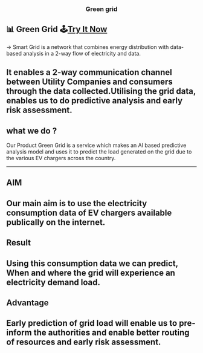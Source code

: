 <h3 align="center" font-size="3vw">Green grid</h3>

## 📊 Green Grid  🕹[Try It Now](https://zingy-cannoli-c5e789.netlify.app)
-> Smart Grid is a network that combines energy distribution with data-based analysis in a 2-way flow of electricity and data.

 It enables a 2-way communication channel between Utility Companies and consumers through the data collected.Utilising the grid data, enables us to do predictive analysis and early risk assessment.
----
## what we do ?
Our Product Green Grid is a service which makes an AI based predictive analysis model and 
uses it to predict the load generated on the grid due to the various EV chargers across the country.

---
## AIM
Our main aim is to use the electricity consumption data of EV chargers available publically on the internet.
---
## Result
Using this consumption data we can predict, When and where the grid will experience an electricity demand load.
---
## Advantage
Early prediction of grid load will enable us to pre-inform the authorities and enable better routing of resources and early risk assessment.
---
